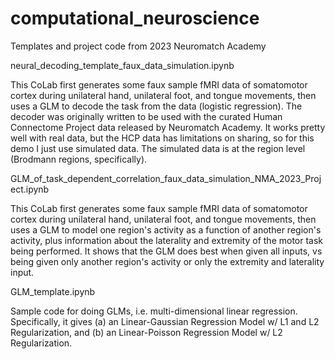 # computational_neuroscience
Templates and project code from 2023 Neuromatch Academy

neural_decoding_template_faux_data_simulation.ipynb

This CoLab first generates some faux sample fMRI data of somatomotor cortex during unilateral hand, unilateral foot, and tongue movements, then uses a GLM to decode the task from the data (logistic regression). The decoder was originally written to be used with the curated Human Connectome Project data released by Neuromatch Academy. It works pretty well with real data, but the HCP data has limitations on sharing, so for this demo I just use simulated data. The simulated data is at the region level (Brodmann regions, specifically).

GLM_of_task_dependent_correlation_faux_data_simulation_NMA_2023_Project.ipynb

This CoLab first generates some faux sample fMRI data of somatomotor cortex during unilateral hand, unilateral foot, and tongue movements, then uses a GLM to model one region's activity as a function of another region's activity, plus information about the laterality and extremity of the motor task being performed. It shows that the GLM does best when given all inputs, vs being given only another region's activity or only the extremity and laterality input.

GLM_template.ipynb

Sample code for doing GLMs, i.e. multi-dimensional linear regression. Specifically, it gives (a) an Linear-Gaussian Regression Model w/ L1 and L2 Regularization, and (b) an Linear-Poisson Regression Model w/ L2 Regularization. 
